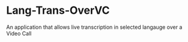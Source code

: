 # Lang-Trans-OverVC
An application that allows live transcription in selected langauge over a Video Call
